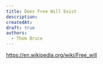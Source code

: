 ```yaml
---
title: Does Free Will Exist
description:
createdAt:
draft: true
authors:
  - Thom Bruce
---
```


https://en.wikipedia.org/wiki/Free_will